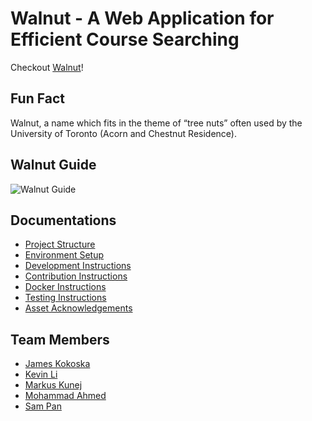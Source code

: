 # Walnut - A Web Application for Efficient Course Searching

Checkout [Walnut](https://walnut-uoft.herokuapp.com/)!

## Fun Fact

Walnut, a name which fits in the theme of “tree nuts” often used by the University of Toronto (Acorn and Chestnut Residence).

## Walnut Guide

![Walnut Guide](https://user-images.githubusercontent.com/50821962/202098863-27d1bec7-fb32-4d35-8758-09434c7c623b.png)

## Documentations

- [Project Structure](/docs/Structure.md)
- [Environment Setup](/docs/Environment.md)
- [Development Instructions](/docs/Develop.md)
- [Contribution Instructions](/docs/Contribution.md)
- [Docker Instructions](/docs/Docker.md)
- [Testing Instructions](/docs/Testing.md)
- [Asset Acknowledgements](/docs/Acknowledgement.md)

## Team Members

- [James Kokoska](https://github.com/jameskokoska)
- [Kevin Li](https://github.com/KevinLiTian)
- [Markus Kunej](https://github.com/markuskunej)
- [Mohammad Ahmed](https://github.com/Mo-1226)
- [Sam Pan](https://github.com/SamPan24)
